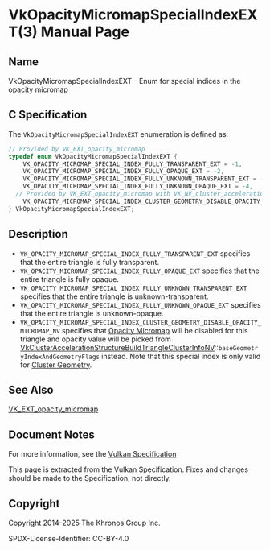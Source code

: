 # VkOpacityMicromapSpecialIndexEXT(3) Manual Page

## Name

VkOpacityMicromapSpecialIndexEXT - Enum for special indices in the opacity micromap



## [](#_c_specification)C Specification

The `VkOpacityMicromapSpecialIndexEXT` enumeration is defined as:

```c++
// Provided by VK_EXT_opacity_micromap
typedef enum VkOpacityMicromapSpecialIndexEXT {
    VK_OPACITY_MICROMAP_SPECIAL_INDEX_FULLY_TRANSPARENT_EXT = -1,
    VK_OPACITY_MICROMAP_SPECIAL_INDEX_FULLY_OPAQUE_EXT = -2,
    VK_OPACITY_MICROMAP_SPECIAL_INDEX_FULLY_UNKNOWN_TRANSPARENT_EXT = -3,
    VK_OPACITY_MICROMAP_SPECIAL_INDEX_FULLY_UNKNOWN_OPAQUE_EXT = -4,
  // Provided by VK_EXT_opacity_micromap with VK_NV_cluster_acceleration_structure
    VK_OPACITY_MICROMAP_SPECIAL_INDEX_CLUSTER_GEOMETRY_DISABLE_OPACITY_MICROMAP_NV = -5,
} VkOpacityMicromapSpecialIndexEXT;
```

## [](#_description)Description

- `VK_OPACITY_MICROMAP_SPECIAL_INDEX_FULLY_TRANSPARENT_EXT` specifies that the entire triangle is fully transparent.
- `VK_OPACITY_MICROMAP_SPECIAL_INDEX_FULLY_OPAQUE_EXT` specifies that the entire triangle is fully opaque.
- `VK_OPACITY_MICROMAP_SPECIAL_INDEX_FULLY_UNKNOWN_TRANSPARENT_EXT` specifies that the entire triangle is unknown-transparent.
- `VK_OPACITY_MICROMAP_SPECIAL_INDEX_FULLY_UNKNOWN_OPAQUE_EXT` specifies that the entire triangle is unknown-opaque.
- `VK_OPACITY_MICROMAP_SPECIAL_INDEX_CLUSTER_GEOMETRY_DISABLE_OPACITY_MICROMAP_NV` specifies that [Opacity Micromap](https://registry.khronos.org/vulkan/specs/latest/html/vkspec.html#ray-opacity-micromap) will be disabled for this triangle and opacity value will be picked from [VkClusterAccelerationStructureBuildTriangleClusterInfoNV](https://registry.khronos.org/vulkan/specs/latest/man/html/VkClusterAccelerationStructureBuildTriangleClusterInfoNV.html)::`baseGeometryIndexAndGeometryFlags` instead. Note that this special index is only valid for [Cluster Geometry](https://registry.khronos.org/vulkan/specs/latest/html/vkspec.html#cluster-geometry).

## [](#_see_also)See Also

[VK\_EXT\_opacity\_micromap](https://registry.khronos.org/vulkan/specs/latest/man/html/VK_EXT_opacity_micromap.html)

## [](#_document_notes)Document Notes

For more information, see the [Vulkan Specification](https://registry.khronos.org/vulkan/specs/latest/html/vkspec.html#VkOpacityMicromapSpecialIndexEXT)

This page is extracted from the Vulkan Specification. Fixes and changes should be made to the Specification, not directly.

## [](#_copyright)Copyright

Copyright 2014-2025 The Khronos Group Inc.

SPDX-License-Identifier: CC-BY-4.0